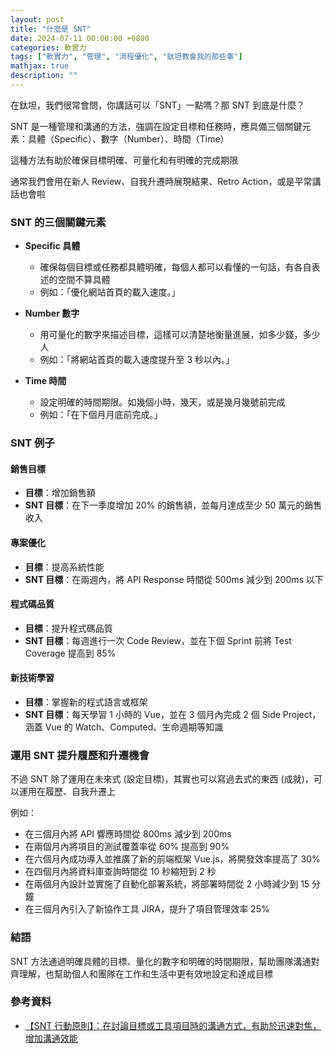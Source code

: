 ```yaml
---
layout: post
title: "什麼是 SNT"
date: 2024-07-11 00:00:00 +0800
categories: 軟實力
tags: ["軟實力", "管理", "流程優化", "鈦坦教會我的那些事"]
mathjax: true
description: ""
---
```


在鈦坦，我們很常會問，你講話可以「SNT」一點嗎？那 SNT 到底是什麼？

SNT 是一種管理和溝通的方法，強調在設定目標和任務時，應具備三個關鍵元素：具體（Specific）、數字（Number）、時間（Time）

這種方法有助於確保目標明確、可量化和有明確的完成期限

通常我們會用在新人 Review、自我升遷時展現結果、Retro Action，或是平常講話也會啦

### SNT 的三個關鍵元素

- **Specific 具體**
   - 確保每個目標或任務都具體明確，每個人都可以看懂的一句話，有各自表述的空間不算具體
   - 例如：「優化網站首頁的載入速度。」

- **Number 數字**
   - 用可量化的數字來描述目標，這樣可以清楚地衡量進展，如多少錢，多少人
   - 例如：「將網站首頁的載入速度提升至 3 秒以內。」

- **Time 時間**
   - 設定明確的時間期限。如幾個小時，幾天，或是幾月幾號前完成
   - 例如：「在下個月月底前完成。」

### SNT 例子

#### 銷售目標
- **目標**：增加銷售額
- **SNT 目標**：在下一季度增加 20% 的銷售額，並每月達成至少 50 萬元的銷售收入

#### 專案優化
- **目標**：提高系統性能
- **SNT 目標**：在兩週內，將 API Response 時間從 500ms 減少到 200ms 以下

#### 程式碼品質
- **目標**：提升程式碼品質
- **SNT 目標**：每週進行一次 Code Review，並在下個 Sprint 前將 Test Coverage 提高到 85%

#### 新技術學習
- **目標**：掌握新的程式語言或框架
- **SNT 目標**：每天學習 1 小時的 Vue，並在 3 個月內完成 2 個 Side Project，涵蓋 Vue 的 Watch、Computed、生命週期等知識

### 運用 SNT 提升履歷和升遷機會

不過 SNT 除了運用在未來式 (設定目標)，其實也可以寫過去式的東西 (成就)，可以運用在履歷、自我升遷上

例如：
- 在三個月內將 API 響應時間從 800ms 減少到 200ms
- 在兩個月內將項目的測試覆蓋率從 60% 提高到 90%
- 在六個月內成功導入並推廣了新的前端框架 Vue.js，將開發效率提高了 30%
- 在四個月內將資料庫查詢時間從 10 秒縮短到 2 秒
- 在兩個月內設計並實施了自動化部署系統，將部署時間從 2 小時減少到 15 分鐘
- 在三個月內引入了新協作工具 JIRA，提升了項目管理效率 25%

### 結語

SNT 方法通過明確具體的目標、量化的數字和明確的時間期限，幫助團隊溝通對齊理解，也幫助個人和團隊在工作和生活中更有效地設定和達成目標

### 參考資料

- [【SNT 行動原則】：在討論目標或工具項目時的溝通方式，有助於迅速對焦，增加溝通效能](https://www.titansoft.com/tw/agile_toolkits/SNT)
